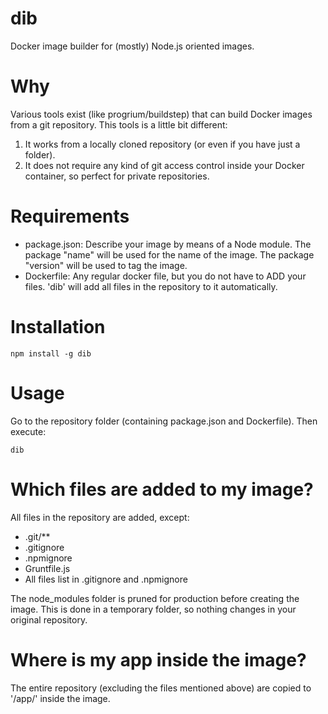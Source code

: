 dib
===

Docker image builder for (mostly) Node.js oriented images.

Why
===

Various tools exist (like progrium/buildstep) that can build Docker images from a git repository.
This tools is a little bit different:

1) It works from a locally cloned repository (or even if you have just a folder).
2) It does not require any kind of git access control inside your Docker container, so perfect for private repositories.

Requirements
============

- package.json: Describe your image by means of a Node module. 
  The package "name" will be used for the name of the image.
  The package "version" will be used to tag the image.
- Dockerfile: Any regular docker file, but you do not have to ADD your files. 'dib' will add all files in the repository to it automatically.

Installation
============

```
npm install -g dib
```

Usage
=====

Go to the repository folder (containing package.json and Dockerfile).
Then execute:

```
dib
```

Which files are added to my image?
==================================

All files in the repository are added, except:

- .git/**
- .gitignore
- .npmignore
- Gruntfile.js
- All files list in .gitignore and .npmignore

The node_modules folder is pruned for production before creating the image.
This is done in a temporary folder, so nothing changes in your original repository.

Where is my app inside the image?
=================================

The entire repository (excluding the files mentioned above) are copied to '/app/' inside the image.
